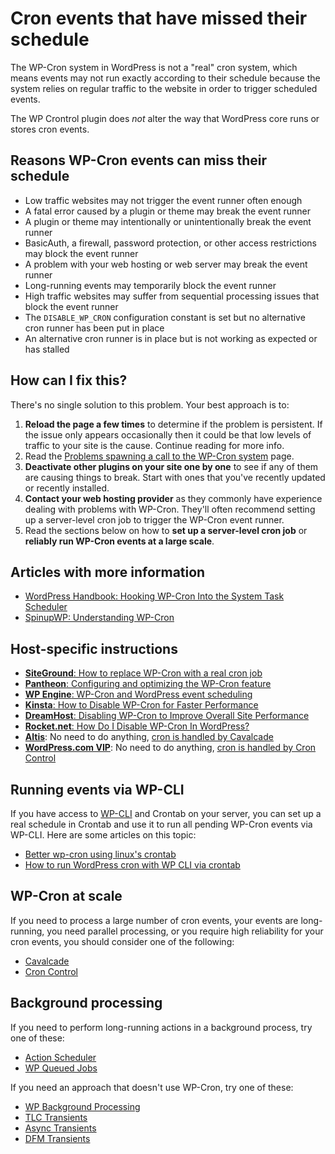 # Cron events that have missed their schedule

The WP-Cron system in WordPress is not a "real" cron system, which means events may not run exactly according to their schedule because the system relies on regular traffic to the website in order to trigger scheduled events.

The WP Crontrol plugin does _not_ alter the way that WordPress core runs or stores cron events.

## Reasons WP-Cron events can miss their schedule

* Low traffic websites may not trigger the event runner often enough
* A fatal error caused by a plugin or theme may break the event runner
* A plugin or theme may intentionally or unintentionally break the event runner
* BasicAuth, a firewall, password protection, or other access restrictions may block the event runner
* A problem with your web hosting or web server may break the event runner
* Long-running events may temporarily block the event runner
* High traffic websites may suffer from sequential processing issues that block the event runner
* The `DISABLE_WP_CRON` configuration constant is set but no alternative cron runner has been put in place
* An alternative cron runner is in place but is not working as expected or has stalled

## How can I fix this?

There's no single solution to this problem. Your best approach is to:

1. **Reload the page a few times** to determine if the problem is persistent. If the issue only appears occasionally then it could be that low levels of traffic to your site is the cause. Continue reading for more info.
2. Read the [Problems spawning a call to the WP-Cron system](/help/problems-spawning-wp-cron/) page.
3. **Deactivate other plugins on your site one by one** to see if any of them are causing things to break. Start with ones that you've recently updated or recently installed.
4. **Contact your web hosting provider** as they commonly have experience dealing with problems with WP-Cron. They'll often recommend setting up a server-level cron job to trigger the WP-Cron event runner.
5. Read the sections below on how to **set up a server-level cron job** or **reliably run WP-Cron events at a large scale**.

## Articles with more information

* [WordPress Handbook: Hooking WP-Cron Into the System Task Scheduler](https://developer.wordpress.org/plugins/cron/hooking-wp-cron-into-the-system-task-scheduler/)
* [SpinupWP: Understanding WP-Cron](https://spinupwp.com/doc/understanding-wp-cron/)

## Host-specific instructions

* [**SiteGround**: How to replace WP-Cron with a real cron job](https://www.siteground.com/tutorials/wordpress/real-cron-job/)
* [**Pantheon**: Configuring and optimizing the WP-Cron feature](https://pantheon.io/docs/wordpress-cron)
* [**WP Engine**: WP-Cron and WordPress event scheduling](https://wpengine.co.uk/support/wp-cron-wordpress-scheduling/)
* [**Kinsta**: How to Disable WP-Cron for Faster Performance](https://kinsta.com/knowledgebase/disable-wp-cron/)
* [**DreamHost**: Disabling WP-Cron to Improve Overall Site Performance](https://help.dreamhost.com/hc/en-us/articles/360048323291-Disabling-WP-CRON-to-Improve-Overall-Site-Performance)
* [**Rocket.net**: How Do I Disable WP-Cron In WordPress?](https://rocket.net/blog/how-do-i-disable-wp-cron-in-wordpress/)
* [**Altis**](https://www.altis-dxp.com/): No need to do anything, [cron is handled by Cavalcade](https://www.altis-dxp.com/how-wordpress-and-altis-handle-scheduled-tasks-with-wp-cron/)
* [**WordPress.com VIP**](https://wpvip.com/): No need to do anything, [cron is handled by Cron Control](https://docs.wpvip.com/technical-references/tools-for-site-management/cron-control/)

## Running events via WP-CLI

If you have access to [WP-CLI](https://wp-cli.org/) and Crontab on your server, you can set up a real schedule in Crontab and use it to run all pending WP-Cron events via WP-CLI. Here are some articles on this topic:

* [Better wp-cron using linux's crontab](https://easyengine.io/tutorials/wordpress/wp-cron-crontab/)
* [How to run WordPress cron with WP CLI via crontab](https://silicondales.com/tutorials/linux/how-to-run-wordpress-cron-with-wp-cli-via-crontab-on-cloudways/)

## WP-Cron at scale

If you need to process a large number of cron events, your events are long-running, you need parallel processing, or you require high reliability for your cron events, you should consider one of the following:

* [Cavalcade](https://github.com/humanmade/Cavalcade)
* [Cron Control](https://github.com/Automattic/Cron-Control)

## Background processing

If you need to perform long-running actions in a background process, try one of these:

* [Action Scheduler](https://actionscheduler.org/)
* [WP Queued Jobs](https://github.com/SebKay/wp-queued-jobs)

If you need an approach that doesn't use WP-Cron, try one of these:

* [WP Background Processing](https://github.com/deliciousbrains/wp-background-processing)
* [TLC Transients](https://github.com/markjaquith/WP-TLC-Transients)
* [Async Transients](https://github.com/10up/Async-Transients)
* [DFM Transients](https://github.com/dfmedia/DFM-Transients)
